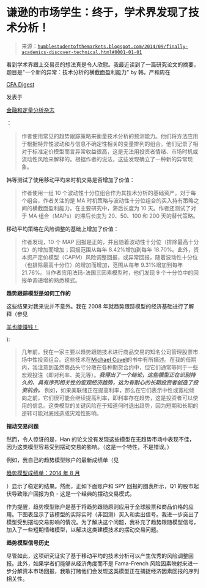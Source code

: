 <!--yml

分类：未分类

日期：2024-05-18 03:33:45

-->

# 谦逊的市场学生：终于，学术界发现了技术分析！

> 来源：[`humblestudentofthemarkets.blogspot.com/2014/09/finally-academics-discover-technical.html#0001-01-01`](https://humblestudentofthemarkets.blogspot.com/2014/09/finally-academics-discover-technical.html#0001-01-01)

看到学术界跟上交易员的想法真是令人欣慰。我最近读到了一篇研究论文的摘要，题目是"一个新的异常：技术分析的横截面盈利能力" by 韩，严和周在

[CFA Digest](http://www.cfapubs.org/doi/full/10.2469/dig.v44.n8.17)

发表于

[金融和定量分析杂志](http://journals.cambridge.org/action/displayAbstract?fromPage=online&aid=9204370&fileId=S0022109013000586)

：

> 作者使用常见的趋势跟踪策略来衡量技术分析的预测能力。他们将方法应用于根据特异性波动和与信息不确定性相关的变量排列的组合。他们记录了相对于标准定价模型而言异常收益很高，这是无法用投资者情绪、市场时机或流动性风险来解释的。根据作者的说法，这些发现确立了一种新的异常现象。

韩等测试了使用移动平均来时机交易是否增加了价值：

> 作者使用一组 10 个波动性十分位组合作为其技术分析的基础资产。对于每个组合，作者关注的是 MA 时机策略与波动性十分位组合的买入持有策略之间的横截面盈利能力。在主要研究中，滞后长度为 10 天。作者还测试了对于 MA 组合（MAPs）的滞后长度为 20、50、100 和 200 天的替代策略。

移动平均策略在风险调整的基础上增加了价值：

> 作者发现，10 个 MAP 回报是正的，并且随着波动性十分位（排除最高十分位）的增加而增加；回报范围从每年 8.42%增加到每年 18.70%。此外，资本资产定价模型（CAPM）风险调整回报，或异常回报，随着波动性十分位（也排除最高十分位）的增加而增加，范围从每年 9.31%增加到每年 21.76%。当作者应用法玛-法国三因素模型时，他们发现 9 个十分位中的回报单调递增的熟悉模式。

**趋势跟踪模型是如何工作的**

这些结果对我来说并不意外。我在 2008 年就趋势跟踪模型的经济基础进行了解释（参见

[羊也能赚钱！](http://humblestudentofthemarkets.blogspot.com/2008/04/sheep-can-make-money-too.html)

):

> 几年前，我在一家主要以趋势跟随技术进行商品交易的知名公司管理股票市场中性投资组合。这些技术在[Michael Covel](https://www.blogger.com/)的书中有所描述。在我的任期内，我注意到虽然商品头寸分散在各种期货合约中，但它们通常等同于一些宏观投注（即对利率、美元等）。***我得出了一个结论，这些模型正在识别持久的、具有序列相关性的宏观经济趋势，这为有耐心的长期投资者创造了投资机会。*** 例如，如果美联储正在提高利率，那么在它们表示中性或宽松倾向之前，它们很可能会继续提高利率，即利率存在趋势，这是投资者可以使用的信息。这类模型的关键风险在于知道何时退出趋势，因为短期和长期的逆转可能对底线造成灾难性影响。

**摆动交易问题**

然而，令人惊讶的是，Han 的论文没有发现这些模型在无趋势市场中表现不佳，因为这类模型容易受到摆动交易的影响。（这是一个特性，不是错误。）

例如，我自己的趋势模型账户的最新成绩单（见

[趋势模型成绩单：2014 年 8 月](http://humblestudentofthemarkets.blogspot.com/2014/09/trend-model-report-card-august-2014.html)

）显示了稳定的结果。然而，正如下面账户和 SPY 回报的图表所示，Q1 的股市起伏导致账户回报为负 - 这是一个经典的摆动交易模式。

作为提醒，趋势模型账户是基于将趋势跟随原则应用于全球股票和商品价格的应用。下图表显示了该模型的实际实时（非回测）买入和卖出信号。我进一步突出了模型受到摆动交易影响的情况。为了解决这个问题，我补充了趋势跟随模型信号，加入了一些短期情绪模型，以解决这类建模技术的摆动交易问题。

**趋势模型信号历史**

尽管如此，这项研究证实了基于移动平均的技术分析可以产生优秀的风险调整回报。此外，如果学者们能够从经济角度而不是 Fama-French 风险因素映射来进一步分解资本市场回报，我敢打赌他们会发现这类模型正在捕捉经济因素回报的序列相关性。
